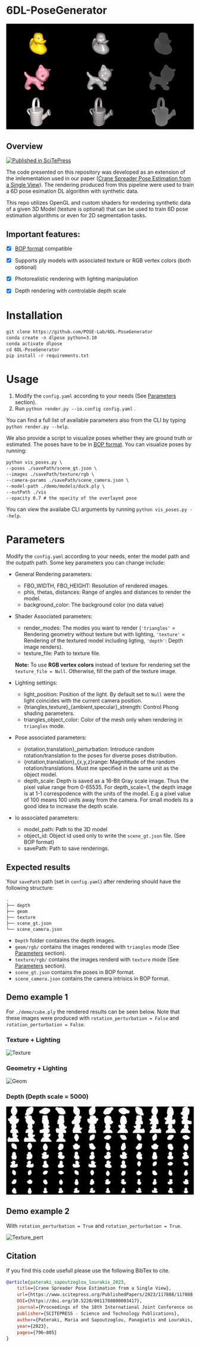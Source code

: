 # 6DL-PoseGenerator



![Splash](./demo/demo.png)
## Overview
[![Published in SciTePress](https://img.shields.io/badge/SciTePress-Crane%20Spreader%20Pose%20Estimation%20from%20a%20Single%20View-green)](https://www.scitepress.org/PublishedPapers/2023/117888/117888.pdf)

The code presented on this repository was developed as an extension of the imlementation used in our paper ([Crane Spreader Pose Estimation from a Single View](https://www.scitepress.org/PublishedPapers/2023/117888/117888.pdf)). The rendering produced from this pipeline were used to train a 6D pose esimation DL algorithm with synthetic data. 

This repo utilizes OpenGL and custom shaders for rendering synthetic data of a given 3D Model (texture is optional) that can be used to train 6D pose estimation algorithms or even for 2D segmentation tasks. 

## Important features:
- [x] [BOP format](https://github.com/thodan/bop_toolkit/blob/master/docs/bop_datasets_format.md) compatible
- [x] Supports ply models with associated texture or RGB vertex colors (both optional)
- [x] Photorealistic rendering with lighting manipulation
- [x] Depth rendering with controlable depth scale


# Installation

```
git clone https://github.com/POSE-Lab/6DL-PoseGenerator
conda create -n dlpose python=3.10
conda activate dlpose
cd 6DL-PoseGenerator
pip install -r requirements.txt
```
# Usage
1. Modify the ```config.yaml``` according to your needs (See [Parameters](#parameters) section).
2. Run ```python render.py --io.config config.yaml``` .

You can find a full list of available parameters also from the CLI by typing ```python render.py --help```.

We also provide a script to visualize poses whether they are ground truth or estimated. The poses have to be in [BOP format](https://github.com/thodan/bop_toolkit/blob/master/docs/bop_datasets_format.md). You can visualize poses by running:
```
python vis_poses.py \
--poses ./savePath/scene_gt.json \
--images ./savePath/texture/rgb \
--camera-params ./savePath/scene_camera.json \
--model-path ./demo/models/duck.ply \
--outPath ./vis
--opacity 0.7 # the opacity of the overlayed pose
```
You can view the availabe CLI arguments by running ```python vis_poses.py --help```.
# Parameters

Modify the ```config.yaml``` according to your needs, enter the model path and the outpath path. Some key parameters you can change include:

- General Rendering parameters:
    - FBO_WIDTH, FBO_HEIGHT: Resolution of rendered images.
    - phis, thetas, distances: Range of angles and distances to render the model.
    - background_color: The background color (no data value)
- Shader Associated parameters:
    - render_modes: The modes you want to render (```'triangles'``` = Rendering geometry without texture but with lighting, ```'texture'``` = Rendering of the textured model including ligting, ```'depth'```: Depth image renders).
    - texture_file: Path to texture file.

    **Note:** To use **RGB vertex colors** instead of texture for rendering set the ```texture_file = Null```. Otherwise, fill the path of the texture image.
- Lighting settings:
    - light_position: Position of the light. By default set to ```Null``` were the light coincides with the current camera position.
    - {triangles,texture}_{ambient,specular}_strength: Control Phong shading parameters.
    - triangles_object_color: Color of the mesh only when rendering in ```triangles``` mode.
- Pose associated parameters:
    - {rotation,translation}_perturbation: Introduce random rotation/translation to the poses for diverse poses distribution.
    - {rotation,translation}_{x,y,z}range: Magnititude of the random rotation/translations. Must me specified in the same unit as the object model.
    - depth_scale: Depth is saved as a 16-Bit Gray scale image. Thus the pixel value range from 0-65535. For depth_scale=1, the depth image is at 1-1 correspodence with the units of the model. E.g a pixel value of 100 means 100 units away from the camera. For small models its a good idea to increase the depth scale.
- Io associated parameters:
    - model_path: Path to the 3D model
    - object_id: Object id used only to write the ```scene_gt.json``` file. (See BOP format) 
    - savePath: Path to save renderings.


## Expected results

Your ```savePath``` path (set in ```config.yaml```) after rendering should have the following structure:

```
.
├── depth
├── geom
├── texture
├── scene_gt.json
└── scene_camera.json
```
- ```Depth``` folder containes the depth images.
- ```geom/rgb/``` contains the images rendered with ```triangles``` mode (See [Parameters](#parameters) section).
- ```texture/rgb/``` contains the images renderd with ```texture``` mode (See [Parameters](#parameters) section).
- ```scene_gt.json``` contains the poses in BOP format.
- ```scene_camera.json``` contains the camera intrisics in BOP format. 

## Demo example 1

For ```./demo/cube.ply``` the rendered results can be seen below.
Note that these images were produced with ```rotation_perturbation = False``` and ```rotation_perturbation = False```.
### Texture + Lighting
![Texture](./demo/montage_rgb.png)
### Geometry + Lighting
![Geom](./demo/montage_geom.png)
### Depth (Depth scale = 5000)
![Depth](./demo/montage_depth.png)


## Demo example 2

With ```rotation_perturbation = True``` and ```rotation_perturbation = True```.

![Texture_pert](./demo/montage_rgb_pert.png)

## Citation

If you find this code usefull please use the following BibTex to cite.

```bibtex
@article{pateraki_sapoutzoglou_lourakis_2023, 
    title={Crane Spreader Pose Estimation from a Single View}, 
    url={https://www.scitepress.org/PublishedPapers/2023/117888/117888.pdf}, 
    DOI={https://doi.org/10.5220/0011788800003417}, 
    journal={Proceedings of the 18th International Joint Conference on Computer Vision, Imaging and Computer Graphics Theory and Applications}, 
    publisher={SCITEPRESS - Science and Technology Publications}, 
    author={Pateraki, Maria and Sapoutzoglou, Panagiotis and Lourakis, Manolis}, 
    year={2023}, 
    pages={796–805}
}
```